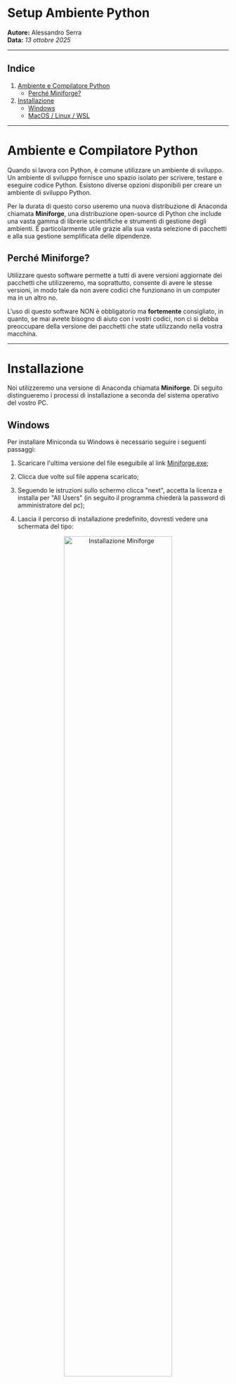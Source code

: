 # Setup Ambiente Python

**Autore:** Alessandro Serra  
**Data:** _13 ottobre 2025_

---

## Indice

1. [Ambiente e Compilatore Python](#ambiente-e-compilatore-python)
   - [Perché Miniforge?](#perche-miniforge)
2. [Installazione](#installazione)
   - [Windows](#windows)
   - [MacOS / Linux / WSL](#macos-linux--wsl)

---

# Ambiente e Compilatore Python

Quando si lavora con Python, è comune utilizzare un ambiente di sviluppo. Un ambiente di sviluppo fornisce uno spazio isolato per scrivere, testare e eseguire codice Python. Esistono diverse opzioni disponibili per creare un ambiente di sviluppo Python.

Per la durata di questo corso useremo una nuova distribuzione di Anaconda chiamata **Miniforge**, una distribuzione open-source di Python che include una vasta gamma di librerie scientifiche e strumenti di gestione degli ambienti. È particolarmente utile grazie alla sua vasta selezione di pacchetti e alla sua gestione semplificata delle dipendenze.

## Perché Miniforge?

Utilizzare questo software permette a tutti di avere versioni aggiornate dei pacchetti che utilizzeremo, ma soprattutto, consente di avere le stesse versioni, in modo tale da non avere codici che funzionano in un computer ma in un altro no.

L'uso di questo software NON è obbligatorio ma **fortemente** consigliato, in quanto, se mai avrete bisogno di aiuto con i vostri codici, non ci si debba preoccupare della versione dei pacchetti che state utilizzando nella vostra macchina.

---

# Installazione

Noi utilizzeremo una versione di Anaconda chiamata **Miniforge**. Di seguito distingueremo i processi di installazione a seconda del sistema operativo del vostro PC.

## Windows

Per installare Miniconda su Windows è necessario seguire i seguenti passaggi:

1. Scaricare l'ultima versione del file eseguibile al link [<u>Miniforge.exe</u>](https://github.com/conda-forge/miniforge/releases/latest/download/Miniforge3-Windows-x86_64.exe);

2. Clicca due volte sul file appena scaricato;
3. Seguendo le istruzioni sullo schermo clicca "next", accetta la licenza e installa per "All Users" (in seguito il programma chiederà la password di amministratore del pc);

4. Lascia il percorso di installazione predefinito, dovresti vedere una schermata del tipo:

<p align="center">
  <img src="./W11_installation_path.png" alt="Installazione Miniforge" width="70%">
  <br>
  <em>Percorso di installazione.</em>
</p>

5. <u>**IMPORTANTE**</u>: assicurati che queste opzioni siano **TUTTE** spuntate:

<p align="center">
  <img src="./W11_env_path.png" alt="Installazione Miniforge" width="70%">
  <br>
  <em>Opzioni di Installazione.</em>
</p>

6. Una volta finita l'installazione apri il menù start e nella barra di ricerca digita "Miniforge Prompt"

<p align="center">
  <img src="./W11_miniforge_prompt.png" alt="Installazione Miniforge" width="70%">
  <br>
  <em>Prompt di Miniforge.</em>
</p>

7. Clicca sull'applicazione, una volta aperta dovrebbe sembrare una sorta di "terminale". Verifica la corretta installazione scrivendo

   ```bash
   conda info
   ```

   e premendo invio, dovrebbe apparire una lista simile a quella in figura

<p align="center">
  <img src="./W11_conda_info.png" alt="Installazione Miniforge" width="70%">
  <br>
  <em>Risultato del comando scritto sopra.</em>
</p>

Complimenti, avete installato Miniforge con successo!

---

## MacOS, Linux & WSL
Per installare Miniforge su sistemi operativi UNIX-like (MacOS, Linux o WSL) è necessario seguire i seguenti passaggi:

1. Aprire una finestra di terminale (su MacOS aprite Spotlight con Command + Spazio e digitate "Terminale") e eseguite il comando:

   ```bash
   curl -L -O "https://github.com/conda-forge/miniforge/
   releases/latest/download/Miniforge3-$(uname)-$(uname -m).sh"
   ```

2. Una volta che il comando finisce, eseguite anche il seguente

   ```bash
   bash Miniforge3-$(uname)-$(uname -m).sh
   ```

3. Cliccate Invio scorrendo tutta la licenza:


   <p align="center">
     <img src="./Screenshot 2025-10-13 alle 11.21.34.png" alt="Installazione Miniforge" width="70%">
     <br>
     <em>Schermata licenza.</em>
   </p>

   e una volta arrivati alla fine scrivete "yes" e cliccate nuovamente invio per dare inizio all'installazione (potrebbe essere richiesta la password del vostro account);

   <p align="center">
     <img src="./Screenshot 2025-10-13 alle 11.21.49.png" alt="Installazione Miniforge" width="70%">
     <br>
     <em>Accettate la licenza.</em>
   </p>

4. Appena compare la richiesta di dove installare il programma cliccate Invio senza modificare nulla

   <p align="center">
     <img src="./Screenshot 2025-10-13 alle 11.21.57.png" alt="Installazione Miniforge" width="70%">
     <br>
     <em>Percorso di Installazione.</em>
   </p>

5. In ultima battuta, ad installazione completata, inserite "yes" e premete Invio quando il programma chiede se inizializzare Conda per la Shell corrente:


   <p align="center">
     <img src="./Screenshot 2025-10-13 alle 11.22.20.png" alt="Installazione Miniforge" width="70%">
     <br>
     <em>Inizializzare Conda per la Shell corrente.</em>
   </p>

Complimenti, avete installato Miniforge con successo!

---

# Editor di Testo
L’editor di testo consigliato è **Visual Studio Code**, editor molto potente ma estremamente leggero. Per installare VSCode andate nella pagina di installazione al link [VSCode Downlaod](https://code.visualstudio.com/download) e scegliete la versione in base al vostro sistema operativo.

## Windows

Eseguite l'installazione, su Windows comparirà una finestra di installazione, accettate le condizioni e cliccate "avanti" sino a che non vi appare questa schermata:

<p align="center">
  <img src="./Screenshot 2025-10-13 161245.png" alt="Installazione Miniforge" width="70%">
  <br>
  <em>Opzioni da selezionare per VSCode</em>
</p>

Selezionate le opzioni segnate ed andate avanti sino alla fine dell'installazione senza cambiare altro.

## MacOS

Per utenti Mac l'installazione non richiede la modifica o la spunta di alcuna casella, cliccate avanti per tutte le finestre e installate il software.\\

Una volta installato l'applicazione sarà ubicata nella cartella "Download", trascinatela in quella delle "Applicazioni" in modo che compaia nella schermata delle applicazioni.

## Linux
Una volta scaricato il file di installazione aprite una finestra di terminale e navigate sino alla directory "Download" (o "Scaricati" se la lingua di sistema è Italiano) con

```bash
cd ~/Download
```

Una volta nella directory "Download" utilizzate il comando "ls", dovreste vedere un file con una dicitura simile a *code_1.87.0-1709078641_amd64.deb*.

successivamente dovremmo estrarre il file eseguibile con il comando

```bash
sudo dpkg -i nome-file
```

Inserite la password del vostro utente ed il gioco è fatto.

---

# Setup di VSCode

Una volta completata l'intallazione create una cartella nella quale salverete i codici, aprite VSCode e con Control-O (Command-O per MacOS) navigate sino alla cartella precedentemente creata e apritela.

A questo punto create un file di testo con il pulsante in figura, dategli il nome che volete ma deve finire con l'estensione ".py"

<p align="center">
  <img src="./Screenshot 2025-10-13 161553.png" alt="Installazione Miniforge" width="70%">
  <br>
  <em>Creazione file Python</em>
</p>

Comparirà un popup che vi chiede di installare gli strumenti e le estensioni per il linguaggio Python, fatelo.

Una volta fatto cliccate "Seleziona Interprete" in basso a destra come in figura:

<p align="center">
  <img src="./Screenshot 2025-10-13 161553 copy.png" alt="Installazione Miniforge" width="70%">
  <br>
  <em>Selezionare Interprete.</em>
</p>

Vi apparirà una finestra in alto, scegliete l'opzione con "(base)" prima del nome:

<p align="center">
  <img src="./Screenshot 2025-10-13 161553 copy 2.png" alt="Installazione Miniforge" width="70%">
  <br>
  <em>Selezionare Interprete Pt.2.</em>
</p>

<u>**NB:** Per Linux e MacOS il percorso sarà diverso, l'importante è che ci siano la dicitura "(base)" a sinistra e "Conda" a destra.</u> 

Il gioco è fatto, ora abbiamo Python settato nel sistema!
